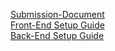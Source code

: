 [Submission-Document](https://github.com/prithu-anan/jolojot/blob/main/backend/submission.md) \
[Front-End Setup Guide](https://github.com/prithu-anan/jolojot/blob/main/frontend/README.md) \
[Back-End Setup Guide](https://github.com/prithu-anan/jolojot/blob/main/backend/README.md)
